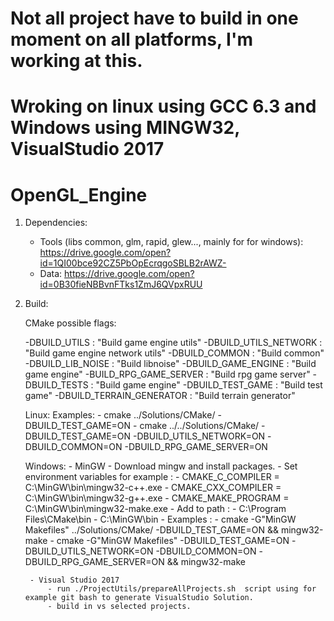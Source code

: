 # Not all project have to build in one moment on all platforms, I'm working at this.
# Wroking on linux using GCC 6.3 and Windows using MINGW32, VisualStudio 2017
# OpenGL_Engine

1) Dependencies:
	- Tools (libs common, glm, rapid, glew..., mainly for for windows):
		https://drive.google.com/open?id=1QI00bce92CZ5PbOpEcrqgoSBLB2rAWZ-
	- Data:
		https://drive.google.com/open?id=0B30fieNBBvnFTks1ZmJ6QVpxRUU
		
2) Build:

	CMake possible flags:
	
	-DBUILD_UTILS 				: "Build game engine utils"
	-DBUILD_UTILS_NETWORK		: "Build game engine network utils"
	-DBUILD_COMMON				: "Build common"
	-DBUILD_LIB_NOISE 			: "Build libnoise"
	-DBUILD_GAME_ENGINE 		: "Build game engine"
	-BUILD_RPG_GAME_SERVER		: "Build rpg game server"
	-DBUILD_TESTS 				: "Build game engine"
	-DBUILD_TEST_GAME 			: "Build test game"
	-DBUILD_TERRAIN_GENERATOR 	: "Build terrain generator"

	Linux:
		Examples:
			- cmake ../Solutions/CMake/ -DBUILD_TEST_GAME=ON
			- cmake ../../Solutions/CMake/ -DBUILD_TEST_GAME=ON -DBUILD_UTILS_NETWORK=ON -DBUILD_COMMON=ON -DBUILD_RPG_GAME_SERVER=ON

	Windows:
		- MinGW
			- Download mingw and install packages.
			- Set environment variables for example :
				- CMAKE_C_COMPILER = C:\MinGW\bin\mingw32-c++.exe
				- CMAKE_CXX_COMPILER = C:\MinGW\bin\mingw32-g++.exe
				- CMAKE_MAKE_PROGRAM = C:\MinGW\bin\mingw32-make.exe
			- Add to path : 
				- C:\Program Files\CMake\bin
				- C:\MinGW\bin
			- Examples :
			- cmake -G"MinGW Makefiles" ../Solutions/CMake/ -DBUILD_TEST_GAME=ON && mingw32-make
			- cmake -G"MinGW Makefiles" -DBUILD_TEST_GAME=ON -DBUILD_UTILS_NETWORK=ON -DBUILD_COMMON=ON -DBUILD_RPG_GAME_SERVER=ON && mingw32-make

		- Visual Studio 2017
			- run ./ProjectUtils/prepareAllProjects.sh  script using for example git bash to generate VisualStudio Solution.
			- build in vs selected projects.
